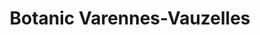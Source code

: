 ---
title: "Botanic Varennes-Vauzelles"
url: /varennes-vauzelles/botanic-varennes-vauzelles/
shop: Garten-Center
---